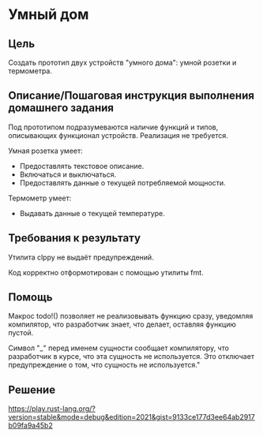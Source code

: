 # Умный дом

## Цель

Создать прототип двух устройств "умного дома": умной розетки и термометра.


## Описание/Пошаговая инструкция выполнения домашнего задания

Под прототипом подразумеваются наличие функций и типов, описывающих функционал устройств. Реализация не требуется.

Умная розетка умеет:

- Предоставлять текстовое описание.
- Включаться и выключаться.
- Предоставлять данные о текущей потребляемой мощности.

Термометр умеет:
- Выдавать данные о текущей температуре.

## Требования к результату

Утилита clppy не выдаёт предупреждений.

Код корректно отформотирован с помощью утилиты fmt.

## Помощь

Макрос todo!() позволяет не реализовывать функцию сразу, уведомляя компилятор, что разработчик знает, что делает, оставляя функцию пустой.

Символ "_" перед именем сущности сообщает компилятору, что разработчик в курсе, что эта сущность не используется. Это отключает предупреждение о том, что сущность не используется."

## Решение

https://play.rust-lang.org/?version=stable&mode=debug&edition=2021&gist=9133ce177d3ee64ab2917b09fa9a45b2
